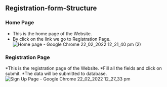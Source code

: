 ## Registration-form-Structure
 
 
 
 ### Home Page
 * This is the home page of the Website.
 * By click on the link we go to Registration Page.
![Home page - Google Chrome 22_02_2022 12_21_40 pm (2)](https://user-images.githubusercontent.com/85536954/155078314-5e8c4176-25fb-493a-afb5-b238cae75f43.png)



### Registration Page
*This is the registration page of the Website.
*Fill all the fields and click on submit.
*The data will be submitted to database.
![Sign Up Page - Google Chrome 22_02_2022 12_27_33 pm](https://user-images.githubusercontent.com/85536954/155078977-d9e0b921-71d0-4a48-adbf-5b5e9e99be61.png)
